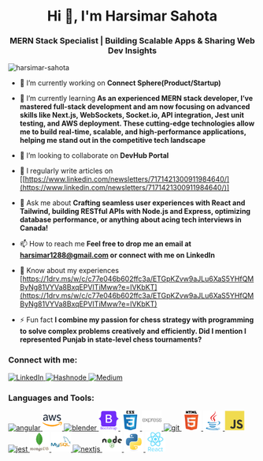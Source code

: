 <h1 align="center">Hi 👋, I'm Harsimar Sahota</h1>
<h3 align="center">MERN Stack Specialist | Building Scalable Apps & Sharing Web Dev Insights</h3>

<p align="left"> <img src="https://komarev.com/ghpvc/?username=harsimar-sahota&label=Profile%20views&color=0e75b6&style=flat" alt="harsimar-sahota" /> </p>

- 🔭 I’m currently working on **Connect Sphere(Product/Startup)**

- 🌱 I’m currently learning **As an experienced MERN stack developer, I’ve mastered full-stack development and am now focusing on advanced skills like Next.js, WebSockets, Socket.io, API integration, Jest unit testing, and AWS deployment. These cutting-edge technologies allow me to build real-time, scalable, and high-performance applications, helping me stand out in the competitive tech landscape**

- 👯 I’m looking to collaborate on **DevHub Portal**

- 📝 I regularly write articles on [[https://www.linkedin.com/newsletters/7171421300911984640/](https://www.linkedin.com/newsletters/7171421300911984640/)]

- 💬 Ask me about **Crafting seamless user experiences with React and Tailwind, building RESTful APIs with Node.js and Express, optimizing database performance, or anything about acing tech interviews in Canada!**

- 📫 How to reach me **Feel free to drop me an email at harsimar1288@gmail.com or connect with me on LinkedIn**

- 📄 Know about my experiences [https://1drv.ms/w/c/c77e046b602ffc3a/ETGpKZvw9aJLu6XaS5YHfQMByNg81VYVa8BxqEPVITiMww?e=IVKbKT](https://1drv.ms/w/c/c77e046b602ffc3a/ETGpKZvw9aJLu6XaS5YHfQMByNg81VYVa8BxqEPVITiMww?e=IVKbKT)

- ⚡ Fun fact **I combine my passion for chess strategy with programming to solve complex problems creatively and efficiently. Did I mention I represented Punjab in state-level chess tournaments?**

<h3 align="left">Connect with me:</h3>
<p align="left">
  <a href="https://www.linkedin.com/in/harsimar-sahota/" target="_blank">
    <img src="https://raw.githubusercontent.com/rahuljain/github-profile-readme-generator/master/src/images/icons/Social/linked-in-alt.svg" alt="LinkedIn" height="30" width="40" />
  </a>
  <a href="https://harsimar-sahota.hashnode.dev/" target="_blank">
    <img src="https://raw.githubusercontent.com/rahuljain/github-profile-readme-generator/master/src/images/icons/Social/hashnode.svg" alt="Hashnode" height="30" width="40" />
  </a>
  <a href="https://medium.com/@HARSIMAR-SAHOTA" target="_blank">
    <img src="https://raw.githubusercontent.com/rahuljain/github-profile-readme-generator/master/src/images/icons/Social/medium.svg" alt="Medium" height="30" width="40" />
  </a>
</p>


<h3 align="left">Languages and Tools:</h3>
<p align="left"> <a href="https://angular.io" target="_blank" rel="noreferrer"> <img src="https://angular.io/assets/images/logos/angular/angular.svg" alt="angular" width="40" height="40"/> </a> <a href="https://aws.amazon.com" target="_blank" rel="noreferrer"> <img src="https://raw.githubusercontent.com/devicons/devicon/master/icons/amazonwebservices/amazonwebservices-original-wordmark.svg" alt="aws" width="40" height="40"/> </a> <a href="https://www.blender.org/" target="_blank" rel="noreferrer"> <img src="https://download.blender.org/branding/community/blender_community_badge_white.svg" alt="blender" width="40" height="40"/> </a> <a href="https://getbootstrap.com" target="_blank" rel="noreferrer"> <img src="https://raw.githubusercontent.com/devicons/devicon/master/icons/bootstrap/bootstrap-plain-wordmark.svg" alt="bootstrap" width="40" height="40"/> </a> <a href="https://www.w3schools.com/css/" target="_blank" rel="noreferrer"> <img src="https://raw.githubusercontent.com/devicons/devicon/master/icons/css3/css3-original-wordmark.svg" alt="css3" width="40" height="40"/> </a> <a href="https://expressjs.com" target="_blank" rel="noreferrer"> <img src="https://raw.githubusercontent.com/devicons/devicon/master/icons/express/express-original-wordmark.svg" alt="express" width="40" height="40"/> </a> <a href="https://git-scm.com/" target="_blank" rel="noreferrer"> <img src="https://www.vectorlogo.zone/logos/git-scm/git-scm-icon.svg" alt="git" width="40" height="40"/> </a> <a href="https://www.w3.org/html/" target="_blank" rel="noreferrer"> <img src="https://raw.githubusercontent.com/devicons/devicon/master/icons/html5/html5-original-wordmark.svg" alt="html5" width="40" height="40"/> </a> <a href="https://www.java.com" target="_blank" rel="noreferrer"> <img src="https://raw.githubusercontent.com/devicons/devicon/master/icons/java/java-original.svg" alt="java" width="40" height="40"/> </a> <a href="https://developer.mozilla.org/en-US/docs/Web/JavaScript" target="_blank" rel="noreferrer"> <img src="https://raw.githubusercontent.com/devicons/devicon/master/icons/javascript/javascript-original.svg" alt="javascript" width="40" height="40"/> </a> <a href="https://jestjs.io" target="_blank" rel="noreferrer"> <img src="https://www.vectorlogo.zone/logos/jestjsio/jestjsio-icon.svg" alt="jest" width="40" height="40"/> </a> <a href="https://www.mongodb.com/" target="_blank" rel="noreferrer"> <img src="https://raw.githubusercontent.com/devicons/devicon/master/icons/mongodb/mongodb-original-wordmark.svg" alt="mongodb" width="40" height="40"/> </a> <a href="https://www.mysql.com/" target="_blank" rel="noreferrer"> <img src="https://raw.githubusercontent.com/devicons/devicon/master/icons/mysql/mysql-original-wordmark.svg" alt="mysql" width="40" height="40"/> </a> <a href="https://nextjs.org/" target="_blank" rel="noreferrer"> <img src="https://cdn.worldvectorlogo.com/logos/nextjs-2.svg" alt="nextjs" width="40" height="40"/> </a> <a href="https://nodejs.org" target="_blank" rel="noreferrer"> <img src="https://raw.githubusercontent.com/devicons/devicon/master/icons/nodejs/nodejs-original-wordmark.svg" alt="nodejs" width="40" height="40"/> </a> <a href="https://www.python.org" target="_blank" rel="noreferrer"> <img src="https://raw.githubusercontent.com/devicons/devicon/master/icons/python/python-original.svg" alt="python" width="40" height="40"/> </a> <a href="https://reactjs.org/" target="_blank" rel="noreferrer"> <img src="https://raw.githubusercontent.com/devicons/devicon/master/icons/react/react-original-wordmark.svg" alt="react" width="40" height="40"/> </a> </p>
